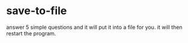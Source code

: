 # save-to-file
answer 5 simple questions and it will put it into a file for you. it will then restart the program.
